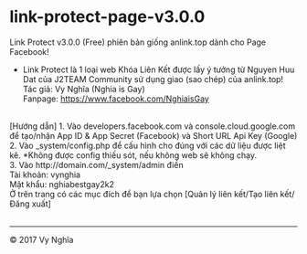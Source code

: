 # link-protect-page-v3.0.0
Link Protect v3.0.0 (Free) phiên bản giống anlink.top dành cho Page Facebook!
- Link Protect là 1 loại web Khóa Liên Kết được lấy ý tưởng từ Nguyen Huu Dat của J2TEAM Community sử dụng giao (sao chép) của anlink.top!<br />
Tác giả: Vy Nghĩa (Nghia is Gay)<br />
Fanpage: <a href="https://www.facebook.com/NghiaisGay" target="blank">https://www.facebook.com/NghiaisGay</a>
<br />
[Hướng dẫn]
1. Vào developers.facebook.com và console.cloud.google.com để tạo/nhận App ID & App Secret (Facebook) và Short URL Api Key (Google)
2. Vào _system/config.php để cấu hình cho đúng với các dữ liệu được liệt kê.
*Không được config thiếu sót, nếu không web sẽ không chạy.<br />
3. Vào http://domain.com/_system/admin điền<br />
Tài khoản: vynghia<br />
Mật khẩu: nghiabestgay2k2<br />
Ở trên trang có các mục đích để bạn lựa chọn [Quản lý liên kết/Tạo liên kết/Đăng xuất]<br />
<br />
<hr />
© 2017 Vy Nghĩa
